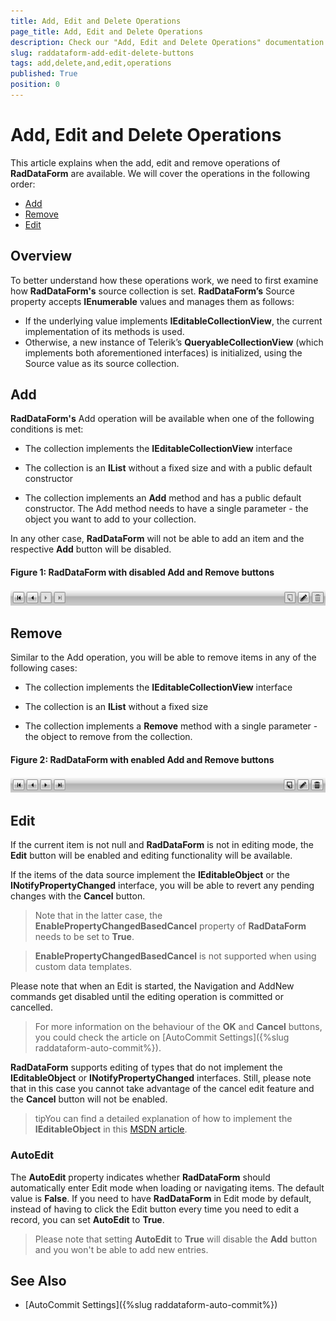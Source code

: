 ```yaml
---
title: Add, Edit and Delete Operations
page_title: Add, Edit and Delete Operations
description: Check our "Add, Edit and Delete Operations" documentation article for the RadDataForm WPF control.
slug: raddataform-add-edit-delete-buttons
tags: add,delete,and,edit,operations
published: True
position: 0
---
```


# Add, Edit and Delete Operations

This article explains when the add, edit and remove operations of **RadDataForm** are available. We will cover the operations in the following order: 

* [Add](#add)
* [Remove](#remove)
* [Edit](#edit)

## Overview

To better understand how these operations work, we need to first examine how **RadDataForm's** source collection is set. **RadDataForm’s** Source property accepts **IEnumerable** values and manages them as follows: 

* If the underlying value implements **IEditableCollectionView**, the current implementation of its methods is used. 
* Otherwise, a new instance of Telerik’s **QueryableCollectionView** (which implements both aforementioned interfaces) is initialized, using the Source value as its source collection.

## Add

**RadDataForm's** Add operation will be available when one of the following conditions is met:

* The collection implements the **IEditableCollectionView** interface

* The collection is an **IList** without a fixed size and with a public default constructor

* The collection implements an **Add** method and has a public default constructor. The Add method needs to have a single parameter - the object you want to add to your collection.

In any other case, **RadDataForm** will not be able to add an item and the respective **Add** button will be disabled. 

#### __Figure 1: RadDataForm with disabled Add and Remove buttons__

![raddataform-crud-operations-1](images/raddataform-crud-operations-1.png)

## Remove

Similar to the Add operation, you will be able to remove items in any of the following cases:

* The collection implements the **IEditableCollectionView** interface

* The collection is an **IList** without a fixed size

* The collection implements a **Remove** method with a single parameter - the object to remove from the collection.

#### __Figure 2: RadDataForm with enabled Add and Remove buttons__

![raddataform-crud-operations-2](images/raddataform-crud-operations-2.png)


## Edit

If the current item is not null and **RadDataForm** is not in editing mode, the **Edit** button will be enabled and editing functionality will be available.

If the items of the data source implement the **IEditableObject** or the **INotifyPropertyChanged** interface, you will be able to revert any pending changes with the **Cancel** button. 

>Note that in the latter case, the **EnablePropertyChangedBasedCancel** property of **RadDataForm** needs to be set to **True**.

>**EnablePropertyChangedBasedCancel** is not supported when using custom data templates.

Please note that when an Edit is started, the Navigation and AddNew commands get disabled until the editing operation is committed or cancelled. 

>For more information on the behaviour of the **OK** and **Cancel** buttons, you could check the article on [AutoCommit Settings]({%slug raddataform-auto-commit%}).

**RadDataForm** supports editing of types that do not implement the **IEditableObject** or **INotifyPropertyChanged** interfaces. Still, please note that in this case you cannot take advantage of the cancel edit feature and the **Cancel** button will not be enabled.

>tipYou can find a detailed explanation of how to implement the **IEditableObject** in this [MSDN article](http://msdn.microsoft.com/en-us/library/system.componentmodel.ieditableobject.aspx).

### AutoEdit

The **AutoEdit** property indicates whether **RadDataForm** should automatically enter Edit mode when loading or navigating items. The default value is **False**. If you need to have **RadDataForm** in Edit mode by default, instead of having to click the Edit button every time you need to edit a record, you can set **AutoEdit** to **True**. 

>Please note that setting **AutoEdit** to **True** will disable the **Add** button and you won't be able to add new entries.

## See Also

* [AutoCommit Settings]({%slug raddataform-auto-commit%})
